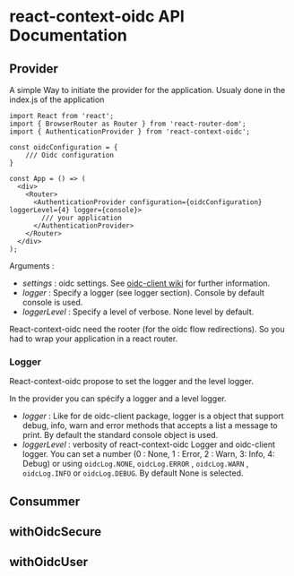 # react-context-oidc API Documentation

## Provider 

A simple Way to initiate the provider for the application. Usualy done in the index.js of the application

```
import React from 'react';
import { BrowserRouter as Router } from 'react-router-dom';
import { AuthenticationProvider } from 'react-context-oidc';

const oidcConfiguration = {
    /// Oidc configuration
}

const App = () => (
  <div>
    <Router>
      <AuthenticationProvider configuration={oidcConfiguration} loggerLevel={4} logger={console}>
        /// your application
      </AuthenticationProvider>
    </Router>
  </div>
);
```

Arguments : 
- *settings* : oidc settings. See [oidc-client wiki](https://github.com/IdentityModel/oidc-client-js/wiki#configuration) for further information.
- *logger* : Specify a logger (see logger section). Console by default console is used.
- *loggerLevel* : Specify a level of verbose. None level by default.

React-context-oidc need the rooter (for the oidc flow redirections). So you had to wrap your application in a react router.

### Logger

React-context-oidc propose to set the logger and the level logger.

In the provider you can spécify a logger and a level logger. 

- *logger* : Like for de oidc-client package, logger is a object that support debug, info, warn and error methods that accepts a list a message to print. By default the standard console object is used.
- *loggerLevel* : verbosity of react-context-oidc Logger and oidc-client logger. You can set a number (0 : None, 1 : Error, 2 : Warn, 3: Info, 4: Debug) or using ```oidcLog.NONE```, ```oidcLog.ERROR``` , ```oidcLog.WARN``` , ```oidcLog.INFO```  or ```oidcLog.DEBUG```. By default None is selected.

## Consummer

## withOidcSecure

## withOidcUser

###

